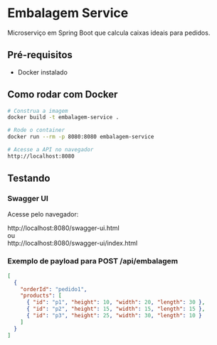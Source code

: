 # Embalagem Service

Microserviço em Spring Boot que calcula caixas ideais para pedidos.

## Pré-requisitos

- Docker instalado

## Como rodar com Docker

```bash
# Construa a imagem
docker build -t embalagem-service .

# Rode o container
docker run --rm -p 8080:8080 embalagem-service

# Acesse a API no navegador
http://localhost:8080
```

## Testando

### Swagger UI

Acesse pelo navegador:

http://localhost:8080/swagger-ui.html  
ou  
http://localhost:8080/swagger-ui/index.html

### Exemplo de payload para POST /api/embalagem

```json
[
  {
    "orderId": "pedido1",
    "products": [
      { "id": "p1", "height": 10, "width": 20, "length": 30 },
      { "id": "p2", "height": 15, "width": 15, "length": 15 },
      { "id": "p3", "height": 25, "width": 30, "length": 10 }
    ]
  }
]
```
